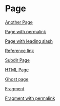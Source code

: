 ---
---

# Page

[Another Page](another-page.md)

[Page with permalink](page-with-permalink.md)

[Page with leading slash](/another-page.md)

[Reference link][reference]

[Subdir Page](subdir/page.md)

[HTML Page](html-page.html)

[Ghost page](ghost-page.md)

[Fragment](another-page.md#foo)

[Fragment with permalink](page-with-permalink.md#foo)

[reference]: another-page.md
